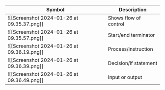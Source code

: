 
| Symbol | Description |
| ---- | ---- |
| ![[Screenshot 2024-01-26 at 09.35.37.png]] | Shows flow of control |
| ![[Screenshot 2024-01-26 at 09.35.57.png]] | Start/end terminator |
| ![[Screenshot 2024-01-26 at 09.36.19.png]] | Process/instruction |
|   ![[Screenshot 2024-01-26 at 09.36.39.png]] | Decision/if statement |
| ![[Screenshot 2024-01-26 at 09.36.49.png]] | Input or output |


  



  



  



  

